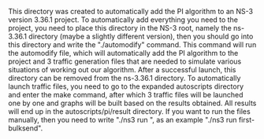 This directory was created to automatically add the PI algorithm to an NS-3 version 3.36.1 project.
To automatically add everything you need to the project, you need to place this directory in the NS-3 root, namely the ns-3.36.1 directory (maybe a slightly different version), then you should go into this directory and write the "./automodify" command. This command will run the automodify file, which will automatically add the PI algorithm to the project and 3 traffic generation files that are needed to simulate various situations of working out our algorithm. After a successful launch, this directory can be removed from the ns-3.36.1 directory.
To automatically launch traffic files, you need to go to the expanded autoscripts directory and enter the make command, after which 3 traffic files will be launched one by one and graphs will be built based on the results obtained. All results will end up in the autoscripts/pi/result directory.
If you want to run the files manually, then you need to write "./ns3 run <filename>", as an example "./ns3 run first-bulksend".
